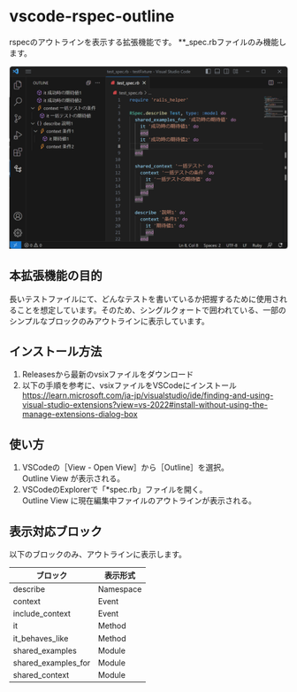 # vscode-rspec-outline

rspecのアウトラインを表示する拡張機能です。
**_spec.rbファイルのみ機能します。

![screenshot](image/screenshot.png)

## 本拡張機能の目的

長いテストファイルにて、どんなテストを書いているか把握するために使用されることを想定しています。そのため、シングルクォートで囲われている、一部のシンプルなブロックのみアウトラインに表示しています。

## インストール方法

1. Releasesから最新のvsixファイルをダウンロード
2. 以下の手順を参考に、vsixファイルをVSCodeにインストール  
https://learn.microsoft.com/ja-jp/visualstudio/ide/finding-and-using-visual-studio-extensions?view=vs-2022#install-without-using-the-manage-extensions-dialog-box

## 使い方

1. VSCodeの［View - Open View］から［Outline］を選択。  
Outline View が表示される。
2. VSCodeのExplorerで「*spec.rb」ファイルを開く。  
Outline View に現在編集中ファイルのアウトラインが表示される。

## 表示対応ブロック

以下のブロックのみ、アウトラインに表示します。

|ブロック|表示形式|
|---|---|
|describe|Namespace|
|context|Event|
|include_context|Event|
|it|Method|
|it_behaves_like|Method|
|shared_examples|Module|
|shared_examples_for|Module|
|shared_context|Module|
